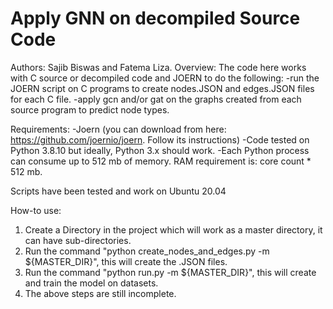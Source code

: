 # Apply GNN on decompiled Source Code
Authors: Sajib Biswas and Fatema Liza.
Overview: The code here works with C source or decompiled code and JOERN to do the following:
  -run the JOERN script on C programs to create nodes.JSON and edges.JSON files for each C file. 
  -apply gcn and/or gat on the graphs created from each source program to predict node types.
  
Requirements:
  -Joern (you can download from here: https://github.com/joernio/joern. Follow its instructions)
  -Code tested on Python 3.8.10 but ideally, Python 3.x should work.
  -Each Python process can consume up to 512 mb of memory. RAM requirement is: core count * 512 mb.

Scripts have been tested and work on Ubuntu 20.04

How-to use:
  1. Create a Directory in the project which will work as a master directory, it can have sub-directories.
  2. Run the command "python create_nodes_and_edges.py -m ${MASTER_DIR}", this will create the .JSON files.
  3. Run the command "python run.py -m ${MASTER_DIR}", this will create and train the model on datasets.
  4. The above steps are still incomplete.
